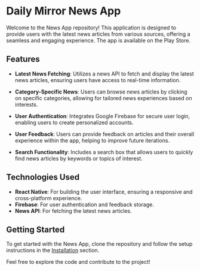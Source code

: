 # Daily Mirror News App

Welcome to the News App repository! This application is designed to provide users with the latest news articles from various sources, offering a seamless and engaging experience. The app is available on the Play Store.

## Features

- **Latest News Fetching**: Utilizes a news API to fetch and display the latest news articles, ensuring users have access to real-time information.

- **Category-Specific News**: Users can browse news articles by clicking on specific categories, allowing for tailored news experiences based on interests.

- **User Authentication**: Integrates Google Firebase for secure user login, enabling users to create personalized accounts.

- **User Feedback**: Users can provide feedback on articles and their overall experience within the app, helping to improve future iterations.

- **Search Functionality**: Includes a search box that allows users to quickly find news articles by keywords or topics of interest.

## Technologies Used

- **React Native**: For building the user interface, ensuring a responsive and cross-platform experience.
- **Firebase**: For user authentication and feedback storage.
- **News API**: For fetching the latest news articles.

## Getting Started

To get started with the News App, clone the repository and follow the setup instructions in the [Installation](#installation) section.

Feel free to explore the code and contribute to the project!

